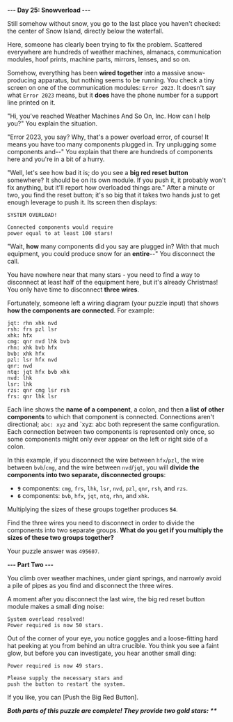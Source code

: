 **--- Day 25: Snowverload ---**

Still somehow without snow, you go to the last place you haven't checked: the center of Snow Island, directly below the waterfall.

Here, someone has clearly been trying to fix the problem. Scattered everywhere are hundreds of weather machines, almanacs, communication modules, hoof prints, machine parts, mirrors, lenses, and so on.

Somehow, everything has been **wired together** into a massive snow-producing apparatus, but nothing seems to be running. You check a tiny screen on one of the communication modules: `Error 2023`. It doesn't say what `Error 2023` means, but it **does** have the phone number for a support line printed on it.

"Hi, you've reached Weather Machines And So On, Inc. How can I help you?" You explain the situation.

"Error 2023, you say? Why, that's a power overload error, of course! It means you have too many components plugged in. Try unplugging some components and--" You explain that there are hundreds of components here and you're in a bit of a hurry.

"Well, let's see how bad it is; do you see a **big red reset button** somewhere? It should be on its own module. If you push it, it probably won't fix anything, but it'll report how overloaded things are." After a minute or two, you find the reset button; it's so big that it takes two hands just to get enough leverage to push it. Its screen then displays:

```
SYSTEM OVERLOAD!

Connected components would require
power equal to at least 100 stars!
```

"Wait, **how** many components did you say are plugged in? With that much equipment, you could produce snow for an **entire**--" You disconnect the call.

You have nowhere near that many stars - you need to find a way to disconnect at least half of the equipment here, but it's already Christmas! You only have time to disconnect **three wires**.

Fortunately, someone left a wiring diagram (your puzzle input) that shows **how the components are connected**. For example:

```
jqt: rhn xhk nvd
rsh: frs pzl lsr
xhk: hfx
cmg: qnr nvd lhk bvb
rhn: xhk bvb hfx
bvb: xhk hfx
pzl: lsr hfx nvd
qnr: nvd
ntq: jqt hfx bvb xhk
nvd: lhk
lsr: lhk
rzs: qnr cmg lsr rsh
frs: qnr lhk lsr
```

Each line shows the **name of a component**, a colon, and then **a list of other components** to which that component is connected. Connections aren't directional; `abc: xyz` and `xyz: abc both represent the same configuration. Each connection between two components is represented only once, so some components might only ever appear on the left or right side of a colon.

In this example, if you disconnect the wire between `hfx`/`pzl`, the wire between `bvb`/`cmg`, and the wire between `nvd`/`jqt`, you will **divide the components into two separate, disconnected groups**:

- **`9`** components: `cmg`, `frs`, `lhk`, `lsr`, `nvd`, `pzl`, `qnr`, `rsh`, and `rzs`.
- **`6`** components: `bvb`, `hfx`, `jqt`, `ntq`, `rhn`, and `xhk`.

Multiplying the sizes of these groups together produces **`54`**.

Find the three wires you need to disconnect in order to divide the components into two separate groups. **What do you get if you multiply the sizes of these two groups together?**

Your puzzle answer was `495607`.

**--- Part Two ---**

You climb over weather machines, under giant springs, and narrowly avoid a pile of pipes as you find and disconnect the three wires.

A moment after you disconnect the last wire, the big red reset button module makes a small ding noise:

```
System overload resolved!
Power required is now 50 stars.
```

Out of the corner of your eye, you notice goggles and a loose-fitting hard hat peeking at you from behind an ultra crucible. You think you see a faint glow, but before you can investigate, you hear another small ding:

```
Power required is now 49 stars.

Please supply the necessary stars and
push the button to restart the system.
```

If you like, you can [Push the Big Red Button].

**_Both parts of this puzzle are complete! They provide two gold stars: **_**
